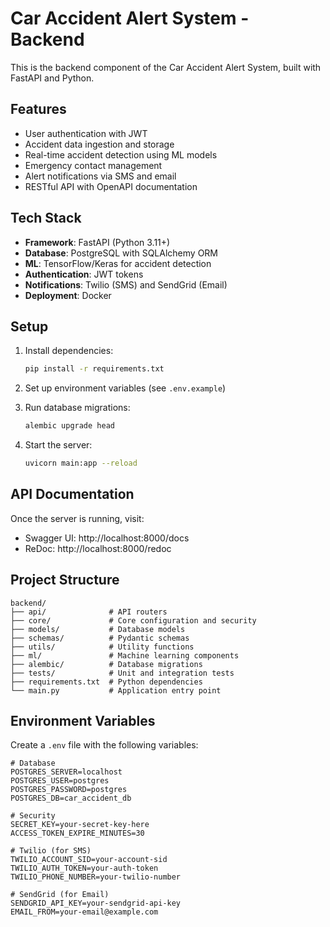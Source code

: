 # Car Accident Alert System - Backend

This is the backend component of the Car Accident Alert System, built with FastAPI and Python.

## Features

- User authentication with JWT
- Accident data ingestion and storage
- Real-time accident detection using ML models
- Emergency contact management
- Alert notifications via SMS and email
- RESTful API with OpenAPI documentation

## Tech Stack

- **Framework**: FastAPI (Python 3.11+)
- **Database**: PostgreSQL with SQLAlchemy ORM
- **ML**: TensorFlow/Keras for accident detection
- **Authentication**: JWT tokens
- **Notifications**: Twilio (SMS) and SendGrid (Email)
- **Deployment**: Docker

## Setup

1. Install dependencies:
   ```bash
   pip install -r requirements.txt
   ```

2. Set up environment variables (see `.env.example`)

3. Run database migrations:
   ```bash
   alembic upgrade head
   ```

4. Start the server:
   ```bash
   uvicorn main:app --reload
   ```

## API Documentation

Once the server is running, visit:
- Swagger UI: http://localhost:8000/docs
- ReDoc: http://localhost:8000/redoc

## Project Structure

```
backend/
├── api/              # API routers
├── core/             # Core configuration and security
├── models/           # Database models
├── schemas/          # Pydantic schemas
├── utils/            # Utility functions
├── ml/               # Machine learning components
├── alembic/          # Database migrations
├── tests/            # Unit and integration tests
├── requirements.txt  # Python dependencies
└── main.py           # Application entry point
```

## Environment Variables

Create a `.env` file with the following variables:

```
# Database
POSTGRES_SERVER=localhost
POSTGRES_USER=postgres
POSTGRES_PASSWORD=postgres
POSTGRES_DB=car_accident_db

# Security
SECRET_KEY=your-secret-key-here
ACCESS_TOKEN_EXPIRE_MINUTES=30

# Twilio (for SMS)
TWILIO_ACCOUNT_SID=your-account-sid
TWILIO_AUTH_TOKEN=your-auth-token
TWILIO_PHONE_NUMBER=your-twilio-number

# SendGrid (for Email)
SENDGRID_API_KEY=your-sendgrid-api-key
EMAIL_FROM=your-email@example.com
```